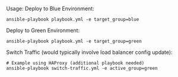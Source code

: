Usage:
Deploy to Blue Environment:

```
ansible-playbook playbook.yml -e target_group=blue
```

Deploy to Green Environment:
```
ansible-playbook playbook.yml -e target_group=green
```

Switch Traffic (would typically involve load balancer config update):

```
# Example using HAProxy (additional playbook needed)
ansible-playbook switch-traffic.yml -e active_group=green
```